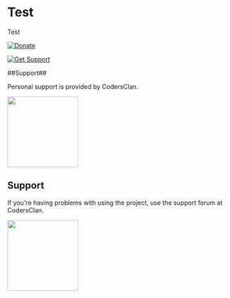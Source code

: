 Test
====

Test

[![Donate](https://www.paypalobjects.com/en_US/i/btn/btn_donate_LG.gif)](https://www.paypal.com/cgi-bin/webscr?cmd=_s-xclick&hosted_button_id=NYTZGSJD3H3BC)

[![Get Support](http://codersclan.net/graphics/getSupport.png)](http://codersclan.net/test/step1.php?repo_id=1)

##Support##

Personal support is provided by CodersClan.

<a href="http://codersclan.net/support/ticket.php?repo_id=5"><img src="http://www.codersclan.net/graphics/getSupport_blue_big.png" width="160"></a>


## Support

If you're having problems with using the project, use the support forum at CodersClan.

<a href="http://codersclan.net/forum/index.php?repo_id=7"><img src="http://www.codersclan.net/graphics/getSupport_blue_big.png" width="160"></a>

